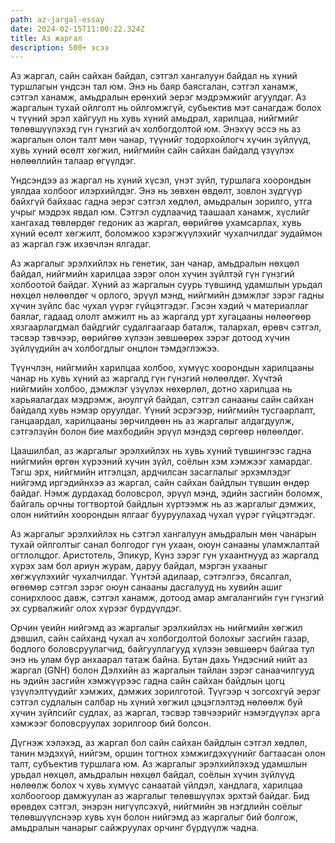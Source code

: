 ```yaml
---
path: az-jargal-essay
date: 2024-02-15T11:00:22.324Z
title: Аз жаргал
description: 500+ эсээ
---
```

Аз жаргал, сайн сайхан байдал, сэтгэл хангалуун байдал нь хүний ​​туршлагын үндсэн тал юм. Энэ нь баяр баясгалан, сэтгэл ханамж, сэтгэл ханамж, амьдралын ерөнхий эерэг мэдрэмжийг агуулдаг. Аз жаргалын тухай ойлголт нь ойлгомжгүй, субьектив мэт санагдаж болох ч түүний эрэл хайгуул нь хувь хүний амьдрал, харилцаа, нийгмийг төлөвшүүлэхэд гүн гүнзгий ач холбогдолтой юм. Энэхүү эссэ нь аз жаргалын олон талт мөн чанар, түүнийг тодорхойлогч хүчин зүйлүүд, хувь хүний өсөлт хөгжил, нийгмийн сайн сайхан байдалд үзүүлэх нөлөөллийн талаар өгүүлдэг.

Үндсэндээ аз жаргал нь хүний хүсэл, үнэт зүйл, туршлага хоорондын уялдаа холбоог илэрхийлдэг. Энэ нь зөвхөн өвдөлт, зовлон зүдгүүр байхгүй байхаас гадна эерэг сэтгэл хөдлөл, амьдралын зорилго, утга учрыг мэдрэх явдал юм. Сэтгэл судлаачид таашаал ханамж, хүслийг хангахад төвлөрдөг гедоник аз жаргал, өөрийгөө ухамсарлах, хувь хүний өсөлт хөгжилт, боломжоо хэрэгжүүлэхийг чухалчилдаг эудаймон аз жаргал гэж ихэвчлэн ялгадаг.

Аз жаргалыг эрэлхийлэх нь генетик, зан чанар, амьдралын нөхцөл байдал, нийгмийн харилцаа зэрэг олон хүчин зүйлтэй гүн гүнзгий холбоотой байдаг. Хүний аз жаргалын суурь түвшинд удамшлын урьдал нөхцөл нөлөөлдөг ч орлого, эрүүл мэнд, нийгмийн дэмжлэг зэрэг гадны хүчин зүйлс бас чухал үүрэг гүйцэтгэдэг. Гэсэн хэдий ч материаллаг баялаг, гадаад ололт амжилт нь аз жаргалд урт хугацааны нөлөөгөөр хязгаарлагдмал байдгийг судалгаагаар баталж, талархал, өрөвч сэтгэл, тэсвэр тэвчээр, өөрийгөө хүлээн зөвшөөрөх зэрэг дотоод хүчин зүйлүүдийн ач холбогдлыг онцлон тэмдэглэжээ.

Түүнчлэн, нийгмийн харилцаа холбоо, хүмүүс хоорондын харилцааны чанар нь хувь хүний аз жаргалд гүн гүнзгий нөлөөлдөг. Хүчтэй нийгмийн холбоо, дэмжлэг үзүүлэх нөхөрлөл, дотно харилцаа нь харьяалагдах мэдрэмж, аюулгүй байдал, сэтгэл санааны сайн сайхан байдалд хувь нэмэр оруулдаг. Үүний эсрэгээр, нийгмийн тусгаарлалт, ганцаардал, харилцааны зөрчилдөөн нь аз жаргалыг алдагдуулж, сэтгэлзүйн болон бие махбодийн эрүүл мэндэд сөргөөр нөлөөлдөг.

Цаашилбал, аз жаргалыг эрэлхийлэх нь хувь хүний түвшингээс гадна нийгмийн өргөн хүрээний хүчин зүйл, соёлын хэм хэмжээг хамардаг. Тэгш эрх, нийгмийн итгэлцэл, ардчилсан засаглалыг эрхэмлэдэг нийгэмд иргэдийнхээ аз жаргал, сайн сайхан байдлын түвшин өндөр байдаг. Нэмж дурдахад боловсрол, эрүүл мэнд, эдийн засгийн боломж, байгаль орчны тогтвортой байдлын хүртээмж нь аз жаргалыг дэмжих, олон нийтийн хоорондын ялгааг бууруулахад чухал үүрэг гүйцэтгэдэг.

Аз жаргалыг эрэлхийлэх нь сэтгэл хангалуун амьдралын мөн чанарын тухай ойлголтыг санал болгодог гүн ухаан, оюун санааны уламжлалтай огтлолцдог. Аристотель, Эпикур, Күнз зэрэг гүн ухаантнууд аз жаргалд хүрэх зам бол ариун журам, даруу байдал, мэргэн ухааныг хөгжүүлэхийг чухалчилдаг. Үүнтэй адилаар, сэтгэлгээ, бясалгал, өгөөмөр сэтгэл зэрэг оюун санааны дасгалууд нь хувийн ашиг сонирхлоос давж, сэтгэл ханамж, дотоод амар амгалангийн гүн гүнзгий эх сурвалжийг олох хүрээг бүрдүүлдэг.

Орчин үеийн нийгэмд аз жаргалыг эрэлхийлэх нь нийгмийн хөгжил дэвшил, сайн сайханд чухал ач холбогдолтой болохыг засгийн газар, бодлого боловсруулагчид, байгууллагууд хүлээн зөвшөөрч байгаа тул энэ нь улам бүр анхаарал татаж байна. Бутан дахь Үндэсний нийт аз жаргал (GNH) болон Дэлхийн аз жаргалын тайлан зэрэг санаачилгууд нь эдийн засгийн хэмжүүрээс гадна сайн сайхан байдлын цогц үзүүлэлтүүдийг хэмжих, дэмжих зорилготой. Түүгээр ч зогсохгүй эерэг сэтгэл судлалын салбар нь хүний хөгжил цэцэглэлтэд нөлөөлж буй хүчин зүйлсийг судлах, аз жаргал, тэсвэр тэвчээрийг нэмэгдүүлэх арга хэмжээг боловсруулах зорилгоор бий болсон.

Дүгнэж хэлэхэд, аз жаргал бол сайн сайхан байдлын сэтгэл хөдлөл, танин мэдэхүй, нийгэм, оршин тогтнох хэмжигдэхүүнийг багтаасан олон талт, субъектив туршлага юм. Аз жаргалыг эрэлхийлэхэд удамшлын урьдал нөхцөл, амьдралын нөхцөл байдал, соёлын хүчин зүйлүүд нөлөөлж болох ч хувь хүмүүс санаатай үйлдэл, хандлага, харилцаа холбоогоор дамжуулан аз жаргалыг төлөвшүүлэх эрхтэй байдаг. Бид өрөвдөх сэтгэл, энэрэн нигүүлсэхүй, нийгмийн эв нэгдлийн соёлыг төлөвшүүлснээр хувь хүн болон нийгэмд аз жаргалыг бий болгож, амьдралын чанарыг сайжруулах орчинг бүрдүүлж чадна.